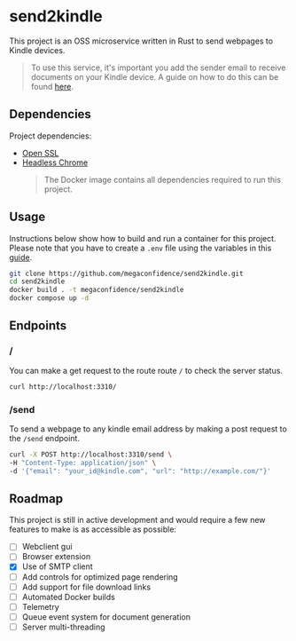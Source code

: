 # send2kindle

This project is an OSS microservice written in Rust to send webpages to Kindle
devices.

> To use this service, it's important you add the sender email to receive
> documents on your Kindle device. A guide on how to do this can be found
> [here](https://www.amazon.com/gp/help/customer/display.html?nodeId=GX9XLEVV8G4DB28H).

## Dependencies

Project dependencies:

- [Open SSL](https://github.com/openssl/openssl)
- [Headless Chrome](https://www.google.com/chrome/)
  > The Docker image contains all dependencies required to run this project.

## Usage

Instructions below show how to build and run a container for this project.
Please note that you have to create a `.env` file using the variables in this
[guide](./.env.example).

```sh
git clone https://github.com/megaconfidence/send2kindle.git
cd send2kindle
docker build . -t megaconfidence/send2kindle
docker compose up -d
```

## Endpoints

### /

You can make a get request to the route route `/` to check the server status.

```sh
curl http://localhost:3310/
```

### /send

To send a webpage to any kindle email address by making a post request to the
`/send` endpoint.

```sh
curl -X POST http://localhost:3310/send \
-H "Content-Type: application/json" \
-d '{"email": "your_id@kindle.com", "url": "http://example.com/"}'
```

## Roadmap

This project is still in active development and would require a few new features
to make is as accessible as possible:

- [ ] Webclient gui
- [ ] Browser extension
- [x] Use of SMTP client
- [ ] Add controls for optimized page rendering
- [ ] Add support for file download links
- [ ] Automated Docker builds
- [ ] Telemetry
- [ ] Queue event system for document generation
- [ ] Server multi-threading

